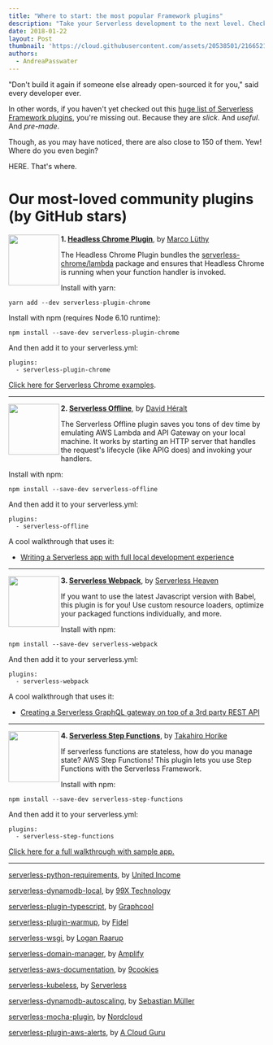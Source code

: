 ```yaml
---
title: "Where to start: the most popular Framework plugins"
description: "Take your Serverless development to the next level. Check out our most popular community plugins."
date: 2018-01-22
layout: Post
thumbnail: 'https://cloud.githubusercontent.com/assets/20538501/21665215/e3c9aae6-d2b0-11e6-9865-498d91318e7a.png'
authors:
  - AndreaPasswater
---
```


"Don't build it again if someone else already open-sourced it for you," said every developer ever.

In other words, if you haven't yet checked out this [huge list of Serverless Framework plugins](https://github.com/serverless/plugins), you're missing out. Because they are *slick*. And *useful*. And *pre-made*.

Though, as you may have noticed, there are also close to 150 of them. Yew! Where do you even begin?

HERE. That's where.

# Our most-loved community plugins (by GitHub stars)

<img src="https://avatars3.githubusercontent.com/u/438848?s=400&v=4" align="left" height="100px">

**1. [Headless Chrome Plugin](https://github.com/adieuadieu/serverless-chrome/tree/master/packages/serverless-plugin)**, by [Marco Lüthy](https://github.com/adieuadieu)

The Headless Chrome Plugin bundles the [serverless-chrome/lambda](https://github.com/adieuadieu/serverless-chrome/tree/master/packages/lambda) package and ensures that Headless Chrome is running when your function handler is invoked.

Install with yarn:
```
yarn add --dev serverless-plugin-chrome
```

Install with npm (requires Node 6.10 runtime):
```
npm install --save-dev serverless-plugin-chrome
```

And then add it to your serverless.yml:
```
plugins:
  - serverless-plugin-chrome
```

[Click here for Serverless Chrome examples](https://github.com/adieuadieu/serverless-chrome/tree/master/examples/serverless-framework).

---

<img src="https://avatars2.githubusercontent.com/u/4154003?s=400&v=4" align="left" height="100px">

**2. [Serverless Offline](https://github.com/dherault/serverless-offline)**, by [David Héralt](https://github.com/dherault/)

The Serverless Offline plugin saves you tons of dev time by emulating AWS Lambda and API Gateway on your local machine. It works by starting an HTTP server that handles the request's lifecycle (like APIG does) and invoking your handlers.

Install with npm:
```
npm install --save-dev serverless-offline
```

And then add it to your serverless.yml:
```
plugins:
  - serverless-offline
```

A cool walkthrough that uses it:
- [Writing a Serverless app with full local development experience](https://serverless.com/blog/event-driven-serverless-app-local-dev-exp/)

---

<img src="https://avatars3.githubusercontent.com/u/30321405?s=200&v=4" align="left" height="100px">

**3. [Serverless Webpack](https://github.com/serverless-heaven/serverless-webpack)**, by [Serverless Heaven](https://github.com/serverless-heaven)

If you want to use the latest Javascript version with Babel, this plugin is for you! Use custom resource loaders, optimize your packaged functions individually, and more.

Install with npm:
```
npm install --save-dev serverless-webpack
```

And then add it to your serverless.yml:
```
plugins:
  - serverless-webpack
```

A cool walkthrough that uses it:
- [Creating a Serverless GraphQL gateway on top of a 3rd party REST API](https://serverless.com/blog/3rd-party-rest-api-to-graphql-serverless/)

---

<img src="https://avatars0.githubusercontent.com/u/1301012?s=400&v=4" align="left" height="100px">

**4. [Serverless Step Functions](https://github.com/horike37/serverless-step-functions)**, by [Takahiro Horike](https://github.com/horike37)

If serverless functions are stateless, how do you manage state? AWS Step Functions! This plugin lets you use Step Functions with the Serverless Framework.

Install with npm:
```
npm install --save-dev serverless-step-functions
```

And then add it to your serverless.yml:
```
plugins:
  - serverless-step-functions
```

[Click here for a full walkthrough with sample app.](https://serverless.com/blog/how-to-manage-your-aws-step-functions-with-serverless/)

---

[serverless-python-requirements](https://github.com/UnitedIncome/serverless-python-requirements), by [United Income](https://github.com/UnitedIncome)

[serverless-dynamodb-local](https://github.com/99xt/serverless-dynamodb-local), by [99X Technology](https://github.com/99xt)

[serverless-plugin-typescript](https://github.com/graphcool/serverless-plugin-typescript), by [Graphcool](https://github.com/graphcool)

[serverless-plugin-warmup](https://github.com/FidelLimited/serverless-plugin-warmup), by [Fidel](https://github.com/FidelLimited)

[serverless-wsgi](https://github.com/logandk/serverless-wsgi), by [Logan Raarup](https://github.com/logandk)

[serverless-domain-manager](https://github.com/amplify-education/serverless-domain-manager), by [Amplify](https://github.com/amplify-education)

[serverless-aws-documentation](https://github.com/9cookies/serverless-aws-documentation), by [9cookies](https://github.com/9cookies)

[serverless-kubeless](https://github.com/serverless/serverless-kubeless), by [Serverless](https://github.com/serverless)

[serverless-dynamodb-autoscaling](https://github.com/sbstjn/serverless-dynamodb-autoscaling), by [Sebastian Müller](https://github.com/sbstjn)

[serverless-mocha-plugin](https://github.com/nordcloud/serverless-mocha-plugin), by [Nordcloud](https://github.com/nordcloud)

[serverless-plugin-aws-alerts](https://github.com/ACloudGuru/serverless-plugin-aws-alerts), by [A Cloud Guru](https://github.com/ACloudGuru)
